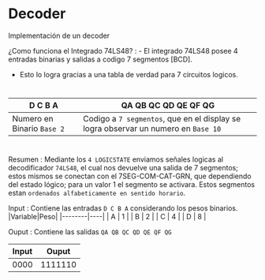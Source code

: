 # Decoder
Implementación de un decoder

¿Como funciona el Integrado 74LS48?
: - El integrado 74LS48 posee 4 entradas binarias y salidas a codigo 7 segmentos [BCD].
  - Esto lo logra gracias a una tabla de verdad para 7 circuitos logicos.

#

|D C B A |QA QB QC QD QE QF QG|
|--------|--------------------|
|Numero en Binario `Base 2`|Codigo a `7 segmentos`, que en el display se logra observar un numero en `Base 10`|

#

Resumen
: Mediante los `4 LOGICSTATE` enviamos señales logicas al decodificador `74LS48`, el cual nos devuelve una salida de 7 segmentos; estos mismos se conectan con el 7SEG-COM-CAT-GRN, que dependiendo del estado lógico; para un valor 1 el segmento se activara. Estos segmentos estan `ordenados alfabeticamente en sentido horario`.

Input
: Contiene las entradas `D C B A` considerando los pesos binarios.
    |Variable|Peso|
    |--------|----|
    |   A    |  1 |
    |   B    |  2 |
    |   C    |  4 |
    |   D    |  8 |


Ouput
: Contiene las salidas `QA QB QC QD QE QF QG`

|Input| Ouput |
|-----|-------|
|0000 |1111110|

